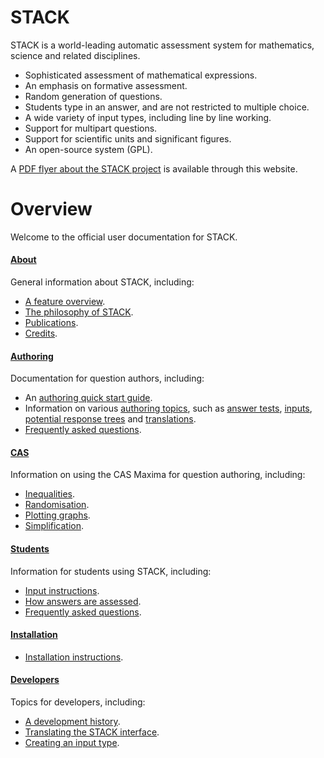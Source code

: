# STACK

STACK is a world-leading automatic assessment system for mathematics, science and related disciplines. 

* Sophisticated assessment of mathematical expressions.
* An emphasis on formative assessment.
* Random generation of questions.
* Students type in an answer, and are not restricted to multiple choice.
* A wide variety of input types, including line by line working.
* Support for multipart questions.
* Support for scientific units and significant figures.
* An open-source system (GPL).

A [PDF flyer about the STACK project](%CONTENT/2018-STACK.pdf) is available through this website.

# Overview #

Welcome to the official user documentation for STACK.

#### [**About**](About/index.md)

General information about STACK, including:

* [A feature overview](About/index.md).
* [The philosophy of STACK](About/The_philosophy_of_STACK.md).
* [Publications](About/Publications.md).
* [Credits](About/Credits.md).

#### [**Authoring**](Authoring/index.md)

Documentation for question authors, including:

* An [authoring quick start guide](Authoring/Authoring_quick_start.md).
* Information on various [authoring topics](Authoring/index.md), such as [answer tests](Authoring/Answer_tests.md), [inputs](/Authoring/Inputs.md), [potential response trees](Authoring/Potential_response_trees.md) and [translations](Authoring/Languages.md).
* [Frequently asked questions](Authoring/Author_FAQ.md).

#### [**CAS**](CAS/index.md)

Information on using the CAS Maxima for question authoring, including:

* [Inequalities](CAS/Inequalities.md).
* [Randomisation](CAS/Random.md).
* [Plotting graphs](CAS/Plots.md).
* [Simplification](CAS/Simplification.md).

#### [**Students**](Students/index.md)

Information for students using STACK, including:

* [Input instructions](Students/Answer_input.md).
* [How answers are assessed](Students/Answer_assessment.md).
* [Frequently asked questions](Students/FAQ.md).

#### [**Installation**](Installation/index.md)

* [Installation instructions](Installation/index.md).

#### **[Developers](Developer/index.md)**

Topics for developers, including:

* [A development history](Developer/Development_history.md).
* [Translating the STACK interface](Developer/Language_packs.md).
* [Creating an input type](Developer/Creating_an_input_type.md).
